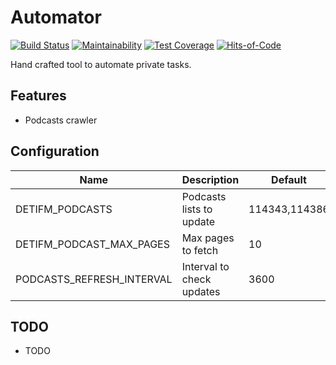 # Automator

[![Build Status](https://app.travis-ci.com/sergio-fry/automator.svg?branch=master)](https://app.travis-ci.com/sergio-fry/automator)
[![Maintainability](https://api.codeclimate.com/v1/badges/b81dbf1e6270bf10a1cc/maintainability)](https://codeclimate.com/github/sergio-fry/automator/maintainability)
[![Test Coverage](https://api.codeclimate.com/v1/badges/b81dbf1e6270bf10a1cc/test_coverage)](https://codeclimate.com/github/sergio-fry/automator/test_coverage)
[![Hits-of-Code](https://hitsofcode.com/github/sergio-fry/automator?branch=master)](https://hitsofcode.com/github/sergio-fry/automator/view?branch=master)


Hand crafted tool to automate private tasks.


## Features

  * Podcasts crawler

## Configuration


| Name                     |  Description             |  Default  |
|--------------------------|--------------------------|-----------|
| DETIFM_PODCASTS          | Podcasts lists to update |  114343,114386|
| DETIFM_PODCAST_MAX_PAGES | Max pages to fetch       |  10  |
| PODCASTS_REFRESH_INTERVAL| Interval to check updates| 3600 |

## TODO

  * TODO
